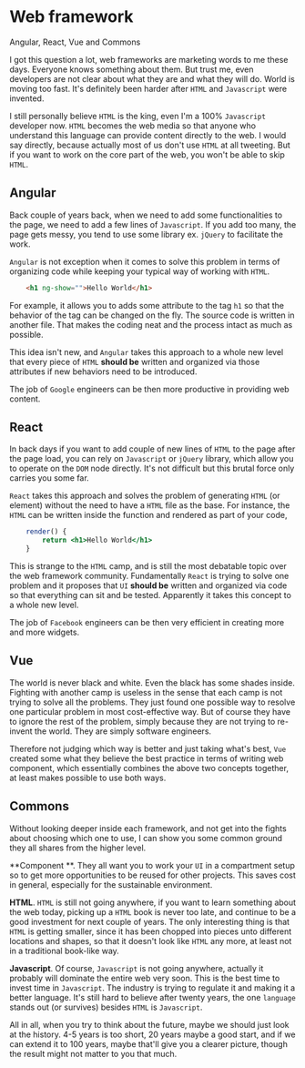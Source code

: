 # Web framework
Angular, React, Vue and Commons

I got this question a lot, web frameworks are marketing words to me these days. Everyone knows something about them. But trust me, even developers are not clear about what they are and what they will do. World is moving too fast. It's definitely been harder after `HTML` and `Javascript` were invented. 

I still personally believe `HTML` is the king, even I'm a 100% `Javascript` developer now. `HTML` becomes the web media so that anyone who understand this language can provide content directly to the web. I would say directly, because actually most of us don't use `HTML` at all tweeting. But if you want to work on the core part of the web, you won't be able to skip `HTML`. 

## Angular

Back couple of years back, when we need to add some functionalities to the page, we need to add a few lines of `Javascript`. If you add too many, the page gets messy, you tend to use some library ex. `jQuery` to facilitate the work. 

`Angular` is not exception when it comes to solve this problem in terms of organizing code while keeping your typical way of working with `HTML`.  

```html
	<h1 ng-show="">Hello World</h1>
```

For example, it allows you to adds some attribute to the tag `h1` so that the behavior of the tag can be changed on the fly. The source code is written in another file. That makes the coding neat and the process intact as much as possible. 

This idea isn't new, and `Angular` takes this approach to a whole new level that every piece of `HTML` **should be** written and organized via those attributes if new behaviors need to be introduced. 

The job of `Google` engineers can be then more productive in providing web content.

## React

In back days if you want to add couple of new lines of `HTML` to the page after the page load, you can rely on `Javascript` or `jQuery` library, which allow you to operate on the `DOM`  node directly. It's not difficult but this brutal force only carries you some far. 

`React` takes this approach and solves the problem of generating `HTML` (or element) without the need to have a `HTML` file as the base. For instance, the `HTML` can be written inside the function and rendered as part of your code,

```jsx
    render() {
        return <h1>Hello World</h1>
    }
```

This is strange to the `HTML` camp, and is still the most debatable topic over the web framework community. Fundamentally `React` is trying to solve one problem and it proposes that `UI` **should be** written and organized via code so that everything can sit and be tested. Apparently it takes this concept to a whole new level. 

The job of `Facebook` engineers can be then very efficient in creating more and more widgets. 

## Vue

The world is never black and white. Even the black has some shades inside. Fighting with another camp is useless in the sense that each camp is not trying to solve all the problems. They just found one possible way to resolve one particular problem in most cost-effective way. But of course they have to ignore the rest of the problem, simply because they are not trying to re-invent the world. They are simply software engineers. 

Therefore not judging which way is better and just taking what's best, `Vue` created some what they believe the best practice in terms of writing web component, which essentially combines  the above two concepts together, at least makes possible to use both ways. 

## Commons

Without looking deeper inside each framework, and not get into the fights about choosing which one to use, I can show you some common ground they all shares from the higher level.  

**Component **. They all want you to work your `UI` in a compartment setup so to get more opportunities to be reused for other projects. This saves cost in general, especially for the sustainable environment. 

**HTML**. `HTML` is still not going anywhere, if you want to learn something about the web today, picking up a `HTML` book is never too late, and continue to be a good investment for next couple of years. The only interesting thing is that `HTML` is getting smaller, since it has been chopped into pieces unto different locations and shapes, so that it doesn't look like `HTML` any more, at least not in a traditional book-like way.

**Javascript**.  Of course, `Javascript` is not going anywhere, actually it probably will dominate the entire web very soon. This is the best time to invest time in `Javascript`. The industry is trying to regulate it and making it a better language. It's still hard to believe after twenty years, the one `language` stands out  (or survives) besides `HTML` is `Javascript`.

All in all, when you try to think about the future, maybe we should just look at the history. 4-5 years is too short, 20 years maybe a good start, and if we can extend it to  100 years, maybe that'll give you a clearer picture, though the result might not matter to you that much.






